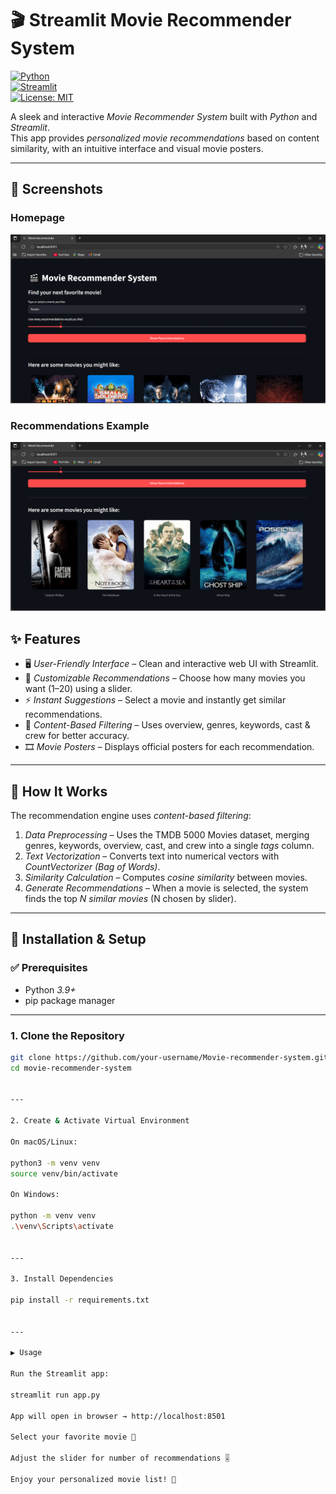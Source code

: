 # 🎬 Streamlit Movie Recommender System  

[![Python](https://img.shields.io/badge/Python-3.9+-blue.svg)](https://www.python.org/)  
[![Streamlit](https://img.shields.io/badge/Streamlit-Framework-red)](https://streamlit.io/)  
[![License: MIT](https://img.shields.io/badge/License-MIT-green.svg)](LICENSE)  

A sleek and interactive *Movie Recommender System* built with *Python* and *Streamlit*.  
This app provides *personalized movie recommendations* based on content similarity, with an intuitive interface and visual movie posters.  

---
## 📸 Screenshots

### Homepage
![App Screenshot](static/images/demo1.png)

### Recommendations Example
![Recommendations](static/images/demo2.png)


## ✨ Features  

- 🖥 *User-Friendly Interface* – Clean and interactive web UI with Streamlit.  
- 🎯 *Customizable Recommendations* – Choose how many movies you want (1–20) using a slider.  
- ⚡ *Instant Suggestions* – Select a movie and instantly get similar recommendations.  
- 🧩 *Content-Based Filtering* – Uses overview, genres, keywords, cast & crew for better accuracy.  
- 🎞 *Movie Posters* – Displays official posters for each recommendation.  

---

## 🧠 How It Works  

The recommendation engine uses *content-based filtering*:  

1. *Data Preprocessing* – Uses the TMDB 5000 Movies dataset, merging genres, keywords, overview, cast, and crew into a single *tags* column.  
2. *Text Vectorization* – Converts text into numerical vectors with *CountVectorizer (Bag of Words)*.  
3. *Similarity Calculation* – Computes *cosine similarity* between movies.  
4. *Generate Recommendations* – When a movie is selected, the system finds the top *N similar movies* (N chosen by slider).  

---

## 🚀 Installation & Setup  

### ✅ Prerequisites  
- Python *3.9+*  
- pip package manager  

---

### 1. Clone the Repository  
```bash
git clone https://github.com/your-username/Movie-recommender-system.git
cd movie-recommender-system


---

2. Create & Activate Virtual Environment

On macOS/Linux:

python3 -m venv venv
source venv/bin/activate

On Windows:

python -m venv venv
.\venv\Scripts\activate


---

3. Install Dependencies

pip install -r requirements.txt


---

▶ Usage

Run the Streamlit app:

streamlit run app.py

App will open in browser → http://localhost:8501

Select your favorite movie 🎥

Adjust the slider for number of recommendations 🎚

Enjoy your personalized movie list! 🎉
